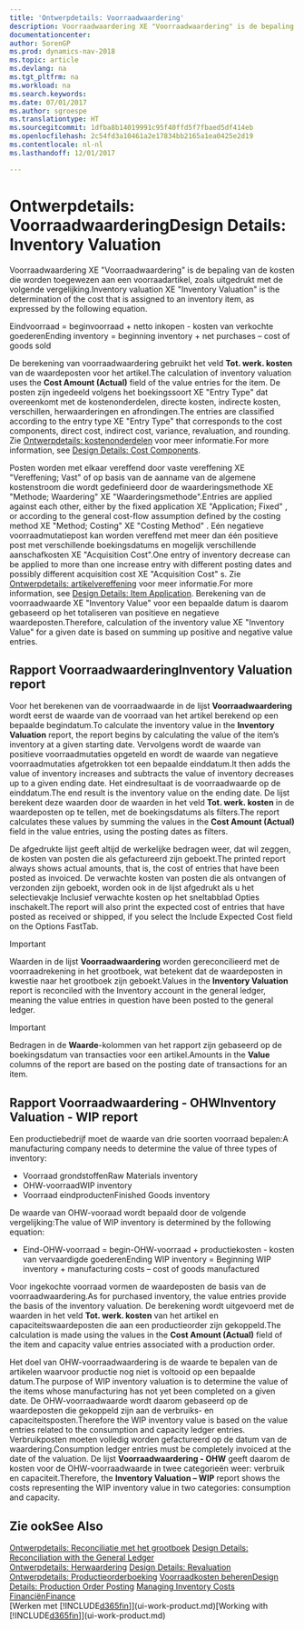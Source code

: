 ```yaml
---
title: 'Ontwerpdetails: Voorraadwaardering'
description: Voorraadwaardering XE "Voorraadwaardering" is de bepaling van de kosten die worden toegewezen aan een voorraadartikel, zoals uitgedrukt met de volgende vergelijking.
documentationcenter: 
author: SorenGP
ms.prod: dynamics-nav-2018
ms.topic: article
ms.devlang: na
ms.tgt_pltfrm: na
ms.workload: na
ms.search.keywords: 
ms.date: 07/01/2017
ms.author: sgroespe
ms.translationtype: HT
ms.sourcegitcommit: 1dfba8b14019991c95f40ffd5f7fbaed5df414eb
ms.openlocfilehash: 2c54fd3a10461a2e17834bb2165a1ea0425e2d19
ms.contentlocale: nl-nl
ms.lasthandoff: 12/01/2017

---
```

# <a name="design-details-inventory-valuation"></a><span data-ttu-id="0e627-103">Ontwerpdetails: Voorraadwaardering</span><span class="sxs-lookup"><span data-stu-id="0e627-103">Design Details: Inventory Valuation</span></span>
<span data-ttu-id="0e627-104">Voorraadwaardering XE "Voorraadwaardering" is de bepaling van de kosten die worden toegewezen aan een voorraadartikel, zoals uitgedrukt met de volgende vergelijking.</span><span class="sxs-lookup"><span data-stu-id="0e627-104">Inventory valuation XE "Inventory Valuation"  is the determination of the cost that is assigned to an inventory item, as expressed by the following equation.</span></span>  

<span data-ttu-id="0e627-105">Eindvoorraad = beginvoorraad + netto inkopen - kosten van verkochte goederen</span><span class="sxs-lookup"><span data-stu-id="0e627-105">Ending inventory = beginning inventory + net purchases – cost of goods sold</span></span>  

<span data-ttu-id="0e627-106">De berekening van voorraadwaardering gebruikt het veld **Tot. werk. kosten** van de waardeposten voor het artikel.</span><span class="sxs-lookup"><span data-stu-id="0e627-106">The calculation of inventory valuation uses the **Cost Amount (Actual)** field of the value entries for the item.</span></span> <span data-ttu-id="0e627-107">De posten zijn ingedeeld volgens het boekingssoort XE "Entry Type" dat overeenkomt met de kostenonderdelen, directe kosten, indirecte kosten, verschillen, herwaarderingen en afrondingen.</span><span class="sxs-lookup"><span data-stu-id="0e627-107">The entries are classified according to the entry type XE "Entry Type"  that corresponds to the cost components, direct cost, indirect cost, variance, revaluation, and rounding.</span></span> <span data-ttu-id="0e627-108">Zie [Ontwerpdetails: kostenonderdelen](design-details-cost-components.md) voor meer informatie.</span><span class="sxs-lookup"><span data-stu-id="0e627-108">For more information, see [Design Details: Cost Components](design-details-cost-components.md).</span></span>  

<span data-ttu-id="0e627-109">Posten worden met elkaar vereffend door vaste vereffening XE "Vereffening; Vast" of op basis van de aanname van de algemene kostenstroom die wordt gedefinieerd door de waarderingsmethode XE "Methode; Waardering" XE "Waarderingsmethode".</span><span class="sxs-lookup"><span data-stu-id="0e627-109">Entries are applied against each other, either by the fixed application XE "Application; Fixed" , or according to the general cost-flow assumption defined by the costing method XE "Method; Costing"  XE "Costing Method" .</span></span> <span data-ttu-id="0e627-110">Eén negatieve voorraadmutatiepost kan worden vereffend met meer dan één positieve post met verschillende boekingsdatums en mogelijk verschillende aanschafkosten XE "Acquisition Cost".</span><span class="sxs-lookup"><span data-stu-id="0e627-110">One entry of inventory decrease can be applied to more than one increase entry with different posting dates and possibly different acquisition cost XE "Acquisition Cost" s.</span></span> <span data-ttu-id="0e627-111">Zie [Ontwerpdetails: artikelvereffening](design-details-item-application.md) voor meer informatie.</span><span class="sxs-lookup"><span data-stu-id="0e627-111">For more information, see [Design Details: Item Application](design-details-item-application.md).</span></span> <span data-ttu-id="0e627-112">Berekening van de voorraadwaarde XE "Inventory Value" voor een bepaalde datum is daarom gebaseerd op het totaliseren van positieve en negatieve waardeposten.</span><span class="sxs-lookup"><span data-stu-id="0e627-112">Therefore, calculation of the inventory value XE "Inventory Value"  for a given date is based on summing up positive and negative value entries.</span></span>  

## <a name="inventory-valuation-report"></a><span data-ttu-id="0e627-113">Rapport Voorraadwaardering</span><span class="sxs-lookup"><span data-stu-id="0e627-113">Inventory Valuation report</span></span>  
<span data-ttu-id="0e627-114">Voor het berekenen van de voorraadwaarde in de lijst **Voorraadwaardering** wordt eerst de waarde van de voorraad van het artikel berekend op een bepaalde begindatum.</span><span class="sxs-lookup"><span data-stu-id="0e627-114">To calculate the inventory value in the **Inventory Valuation** report, the report begins by calculating the value of the item’s inventory at a given starting date.</span></span> <span data-ttu-id="0e627-115">Vervolgens wordt de waarde van positieve voorraadmutaties opgeteld en wordt de waarde van negatieve voorraadmutaties afgetrokken tot een bepaalde einddatum.</span><span class="sxs-lookup"><span data-stu-id="0e627-115">It then adds the value of inventory increases and subtracts the value of inventory decreases up to a given ending date.</span></span> <span data-ttu-id="0e627-116">Het eindresultaat is de voorraadwaarde op de einddatum.</span><span class="sxs-lookup"><span data-stu-id="0e627-116">The end result is the inventory value on the ending date.</span></span> <span data-ttu-id="0e627-117">De lijst berekent deze waarden door de waarden in het veld **Tot. werk. kosten** in de waardeposten op te tellen, met de boekingsdatums als filters.</span><span class="sxs-lookup"><span data-stu-id="0e627-117">The report calculates these values by summing the values in the **Cost Amount (Actual)** field in the value entries, using the posting dates as filters.</span></span>  

<span data-ttu-id="0e627-118">De afgedrukte lijst geeft altijd de werkelijke bedragen weer, dat wil zeggen, de kosten van posten die als gefactureerd zijn geboekt.</span><span class="sxs-lookup"><span data-stu-id="0e627-118">The printed report always shows actual amounts, that is, the cost of entries that have been posted as invoiced.</span></span> <span data-ttu-id="0e627-119">De verwachte kosten van posten die als ontvangen of verzonden zijn geboekt, worden ook in de lijst afgedrukt als u het selectievakje Inclusief verwachte kosten op het sneltabblad Opties inschakelt.</span><span class="sxs-lookup"><span data-stu-id="0e627-119">The report will also print the expected cost of entries that have posted as received or shipped, if you select the Include Expected Cost field on the Options FastTab.</span></span>  

> [!IMPORTANT]  
>  <span data-ttu-id="0e627-120">Waarden in de lijst **Voorraadwaardering** worden gereconcilieerd met de voorraadrekening in het grootboek, wat betekent dat de waardeposten in kwestie naar het grootboek zijn geboekt.</span><span class="sxs-lookup"><span data-stu-id="0e627-120">Values in the **Inventory Valuation** report is reconciled with the Inventory account in the general ledger, meaning the value entries in question have been posted to the general ledger.</span></span>  

> [!IMPORTANT]  
>  <span data-ttu-id="0e627-121">Bedragen in de **Waarde**-kolommen van het rapport zijn gebaseerd op de boekingsdatum van transacties voor een artikel.</span><span class="sxs-lookup"><span data-stu-id="0e627-121">Amounts in the **Value** columns of the report are based on the posting date of transactions for an item.</span></span>  

## <a name="inventory-valuation---wip-report"></a><span data-ttu-id="0e627-122">Rapport Voorraadwaardering - OHW</span><span class="sxs-lookup"><span data-stu-id="0e627-122">Inventory Valuation - WIP report</span></span>  
<span data-ttu-id="0e627-123">Een productiebedrijf moet de waarde van drie soorten voorraad bepalen:</span><span class="sxs-lookup"><span data-stu-id="0e627-123">A manufacturing company needs to determine the value of three types of inventory:</span></span>  

* <span data-ttu-id="0e627-124">Voorraad grondstoffen</span><span class="sxs-lookup"><span data-stu-id="0e627-124">Raw Materials inventory</span></span>  
* <span data-ttu-id="0e627-125">OHW-voorraad</span><span class="sxs-lookup"><span data-stu-id="0e627-125">WIP inventory</span></span>  
* <span data-ttu-id="0e627-126">Voorraad eindproducten</span><span class="sxs-lookup"><span data-stu-id="0e627-126">Finished Goods inventory</span></span>  

<span data-ttu-id="0e627-127">De waarde van OHW-vooraad wordt bepaald door de volgende vergelijking:</span><span class="sxs-lookup"><span data-stu-id="0e627-127">The value of WIP inventory is determined by the following equation:</span></span>  

* <span data-ttu-id="0e627-128">Eind-OHW-voorraad = begin-OHW-voorraad + productiekosten - kosten van vervaardigde goederen</span><span class="sxs-lookup"><span data-stu-id="0e627-128">Ending WIP inventory = Beginning WIP inventory + manufacturing costs – cost of goods manufactured</span></span>  

<span data-ttu-id="0e627-129">Voor ingekochte voorraad vormen de waardeposten de basis van de voorraadwaardering.</span><span class="sxs-lookup"><span data-stu-id="0e627-129">As for purchased inventory, the value entries provide the basis of the inventory valuation.</span></span> <span data-ttu-id="0e627-130">De berekening wordt uitgevoerd met de waarden in het veld **Tot. werk. kosten** van het artikel en capaciteitswaardeposten die aan een productieorder zijn gekoppeld.</span><span class="sxs-lookup"><span data-stu-id="0e627-130">The calculation is made using the values in the **Cost Amount (Actual)** field of the item and capacity value entries associated with a production order.</span></span>  

<span data-ttu-id="0e627-131">Het doel van OHW-voorraadwaardering is de waarde te bepalen van de artikelen waarvoor productie nog niet is voltooid op een bepaalde datum.</span><span class="sxs-lookup"><span data-stu-id="0e627-131">The purpose of WIP inventory valuation is to determine the value of the items whose manufacturing has not yet been completed on a given date.</span></span> <span data-ttu-id="0e627-132">De OHW-voorraadwaarde wordt daarom gebaseerd op de waardeposten die gekoppeld zijn aan de verbruiks- en capaciteitsposten.</span><span class="sxs-lookup"><span data-stu-id="0e627-132">Therefore the WIP inventory value is based on the value entries related to the consumption and capacity ledger entries.</span></span> <span data-ttu-id="0e627-133">Verbruikposten moeten volledig worden gefactureerd op de datum van de waardering.</span><span class="sxs-lookup"><span data-stu-id="0e627-133">Consumption ledger entries must be completely invoiced at the date of the valuation.</span></span> <span data-ttu-id="0e627-134">De lijst **Voorraadwaardering - OHW** geeft daarom de kosten voor de OHW-voorraadwaarde in twee categorieën weer: verbruik en capaciteit.</span><span class="sxs-lookup"><span data-stu-id="0e627-134">Therefore, the **Inventory Valuation – WIP** report shows the costs representing the WIP inventory value in two categories: consumption and capacity.</span></span>  

## <a name="see-also"></a><span data-ttu-id="0e627-135">Zie ook</span><span class="sxs-lookup"><span data-stu-id="0e627-135">See Also</span></span>  
<span data-ttu-id="0e627-136">[Ontwerpdetails: Reconciliatie met het grootboek](design-details-reconciliation-with-the-general-ledger.md) </span><span class="sxs-lookup"><span data-stu-id="0e627-136">[Design Details: Reconciliation with the General Ledger](design-details-reconciliation-with-the-general-ledger.md) </span></span>  
<span data-ttu-id="0e627-137">[Ontwerpdetails: Herwaardering](design-details-revaluation.md) </span><span class="sxs-lookup"><span data-stu-id="0e627-137">[Design Details: Revaluation](design-details-revaluation.md) </span></span>  
<span data-ttu-id="0e627-138">[Ontwerpdetails: Productieorderboeking](design-details-production-order-posting.md)
[Voorraadkosten beheren](finance-manage-inventory-costs.md)</span><span class="sxs-lookup"><span data-stu-id="0e627-138">[Design Details: Production Order Posting](design-details-production-order-posting.md)
[Managing Inventory Costs](finance-manage-inventory-costs.md)</span></span>  
[<span data-ttu-id="0e627-139">Financiën</span><span class="sxs-lookup"><span data-stu-id="0e627-139">Finance</span></span>](finance.md)  
<span data-ttu-id="0e627-140">[Werken met [!INCLUDE[d365fin](includes/d365fin_md.md)]](ui-work-product.md)</span><span class="sxs-lookup"><span data-stu-id="0e627-140">[Working with [!INCLUDE[d365fin](includes/d365fin_md.md)]](ui-work-product.md)</span></span>

